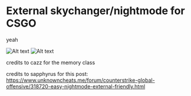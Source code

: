 # External skychanger/nightmode for CSGO
yeah

![Alt text](https://i.imgur.com/H6lKHCw.png)
![Alt text](https://i.imgur.com/fZ9pkht.png)

credits to cazz for the memory class

credits to sapphyrus for this post: https://www.unknowncheats.me/forum/counterstrike-global-offensive/318720-easy-nightmode-external-friendly.html
